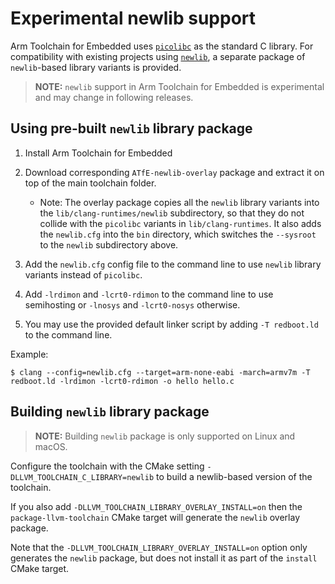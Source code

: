 # Experimental newlib support

Arm Toolchain for Embedded uses [`picolibc`](https://github.com/picolibc/picolibc)
as the standard C library. For compatibility with existing projects using
[`newlib`](https://sourceware.org/newlib/), a separate package of `newlib`-based
library variants is provided.

> **NOTE:**  `newlib` support in Arm Toolchain for Embedded is experimental
> and may change in following releases.

## Using pre-built `newlib` library package

1. Install Arm Toolchain for Embedded
1. Download corresponding `ATfE-newlib-overlay` package
and extract it on top of the main toolchain folder.

    * Note: The overlay package copies all the `newlib` library variants into the
    `lib/clang-runtimes/newlib` subdirectory, so that they do not collide with
    the `picolibc` variants in `lib/clang-runtimes`.
    It also adds the `newlib.cfg` into the `bin` directory,
    which switches the `--sysroot` to the `newlib` subdirectory above. 

1. Add the `newlib.cfg` config file to the command line to use `newlib`
library variants instead of `picolibc`.
1. Add `-lrdimon` and `-lcrt0-rdimon` to the command line to use semihosting
or `-lnosys` and `-lcrt0-nosys` otherwise.
1. You may use the provided default linker script by adding `-T redboot.ld`
to the command line.

Example:
```
$ clang --config=newlib.cfg --target=arm-none-eabi -march=armv7m -T redboot.ld -lrdimon -lcrt0-rdimon -o hello hello.c
```

## Building `newlib` library package

> **NOTE:**  Building `newlib` package is only supported on Linux and macOS.

Configure the toolchain with the CMake setting
`-DLLVM_TOOLCHAIN_C_LIBRARY=newlib` to build a newlib-based version of
the toolchain.

If you also add `-DLLVM_TOOLCHAIN_LIBRARY_OVERLAY_INSTALL=on` then the
`package-llvm-toolchain` CMake target will generate the `newlib`
overlay package.

Note that the `-DLLVM_TOOLCHAIN_LIBRARY_OVERLAY_INSTALL=on` option
only generates the `newlib` package, but does not install it as part
of the `install` CMake target.